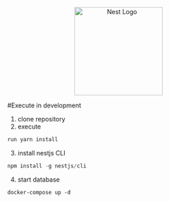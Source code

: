 <p align="center">
  <a href="http://nestjs.com/" target="blank"><img src="https://nestjs.com/img/logo-small.svg" width="200" alt="Nest Logo" /></a>
</p>

#Execute in development

1. clone repository
2. execute
```js
run yarn install
```
3. install nestjs CLI
```js
npm install -g nestjs/cli
```

4. start database

``` 
docker-compose up -d
```
